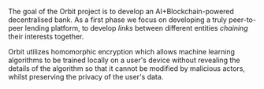 
The goal of the Orbit project is to develop an AI+Blockchain-powered decentralised bank. As a first phase we focus on developing a truly peer-to-peer lending platform, to develop *links* between different entities *chaining* their interests together. 

Orbit utilizes homomorphic encryption which allows machine learning algorithms to be trained locally on a user's device without revealing the details of the algorithm so that it cannot be modified by malicious actors, whilst preserving the privacy of the user's data.




